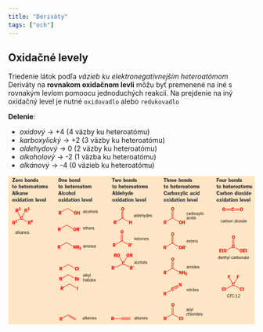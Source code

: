 ```yaml
---
title: "Deriváty"
tags: ["och"]
---
```



## Oxidačné levely
Triedenie látok podľa *väzieb ku elektronegatívnejším heteroatómom*
Deriváty na **rovnakom oxidačnom levli** môžu byť premenené na iné s rovnakým levlom pomoocu jednoduchých reakcií.
Na prejdenie na iný oxidačný level je nutné `oxidovadlo` alebo `redukovadlo`

**Delenie**:
- *oxidový* -> +4 (4 väzby ku heteroatómu)
- *karboxylický* -> +2 (3 väzby ku heteroatómu)
- *aldehydový* -> 0 (2 väzby ku heteroatómu)
- *alkoholový* -> -2 (1 väzba ku heteroatómu)
- *alkánový* -> -4 (0 väzieb ku heteroatómu)

![](attachments/oxidačné_levely.png)